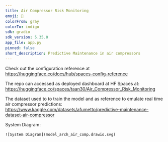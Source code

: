 ```yaml
---
title: Air Compressor Risk Monitoring
emoji: 🏃
colorFrom: gray
colorTo: indigo
sdk: gradio
sdk_version: 5.35.0
app_file: app.py
pinned: false
short_description: Predictive Maintenance in air compressors
---
```


Check out the configuration reference at https://huggingface.co/docs/hub/spaces-config-reference

The repo can accessed as deployed dashboard at HF Spaces at: https://huggingface.co/spaces/taan30/Air_Compressor_Risk_Monitoring

The dataset used to to train the model and as reference to emulate real time air compressor predictions: https://www.kaggle.com/datasets/afumetto/predictive-maintenance-dataset-air-compressor

System Diagram:

    ![System Diagram](model_arch_air_comp.drawio.svg)


